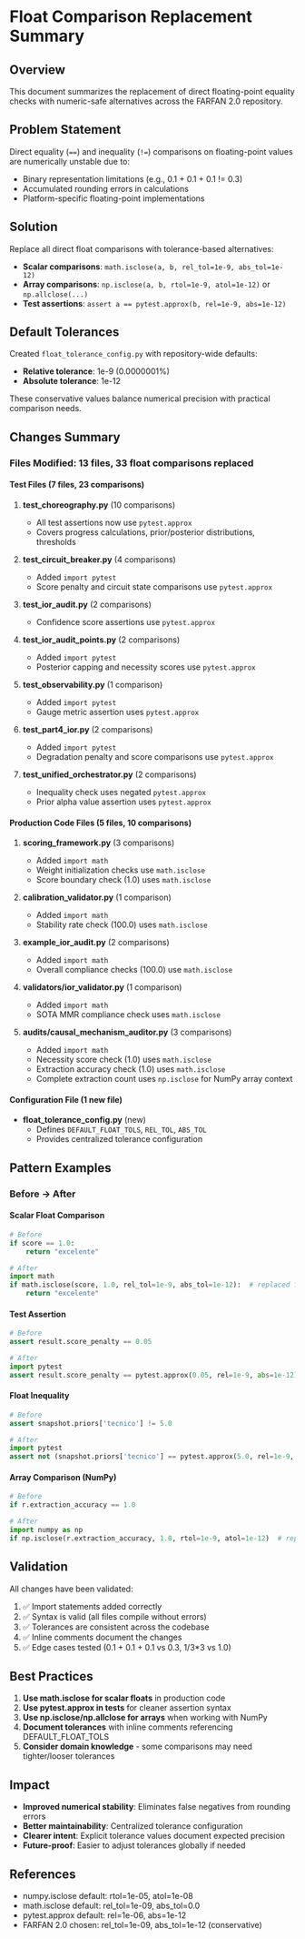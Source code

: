 # Float Comparison Replacement Summary

## Overview
This document summarizes the replacement of direct floating-point equality checks with numeric-safe alternatives across the FARFAN 2.0 repository.

## Problem Statement
Direct equality (`==`) and inequality (`!=`) comparisons on floating-point values are numerically unstable due to:
- Binary representation limitations (e.g., 0.1 + 0.1 + 0.1 != 0.3)
- Accumulated rounding errors in calculations
- Platform-specific floating-point implementations

## Solution
Replace all direct float comparisons with tolerance-based alternatives:
- **Scalar comparisons**: `math.isclose(a, b, rel_tol=1e-9, abs_tol=1e-12)`
- **Array comparisons**: `np.isclose(a, b, rtol=1e-9, atol=1e-12)` or `np.allclose(...)`
- **Test assertions**: `assert a == pytest.approx(b, rel=1e-9, abs=1e-12)`

## Default Tolerances
Created `float_tolerance_config.py` with repository-wide defaults:
- **Relative tolerance**: 1e-9 (0.0000001%)
- **Absolute tolerance**: 1e-12

These conservative values balance numerical precision with practical comparison needs.

## Changes Summary

### Files Modified: 13 files, 33 float comparisons replaced

#### Test Files (7 files, 23 comparisons)
1. **test_choreography.py** (10 comparisons)
   - All test assertions now use `pytest.approx`
   - Covers progress calculations, prior/posterior distributions, thresholds

2. **test_circuit_breaker.py** (4 comparisons)
   - Added `import pytest`
   - Score penalty and circuit state comparisons use `pytest.approx`

3. **test_ior_audit.py** (2 comparisons)
   - Confidence score assertions use `pytest.approx`

4. **test_ior_audit_points.py** (2 comparisons)
   - Added `import pytest`
   - Posterior capping and necessity scores use `pytest.approx`

5. **test_observability.py** (1 comparison)
   - Added `import pytest`
   - Gauge metric assertion uses `pytest.approx`

6. **test_part4_ior.py** (2 comparisons)
   - Added `import pytest`
   - Degradation penalty and score comparisons use `pytest.approx`

7. **test_unified_orchestrator.py** (2 comparisons)
   - Inequality check uses negated `pytest.approx`
   - Prior alpha value assertion uses `pytest.approx`

#### Production Code Files (5 files, 10 comparisons)
1. **scoring_framework.py** (3 comparisons)
   - Added `import math`
   - Weight initialization checks use `math.isclose`
   - Score boundary check (1.0) uses `math.isclose`

2. **calibration_validator.py** (1 comparison)
   - Added `import math`
   - Stability rate check (100.0) uses `math.isclose`

3. **example_ior_audit.py** (2 comparisons)
   - Added `import math`
   - Overall compliance checks (100.0) use `math.isclose`

4. **validators/ior_validator.py** (1 comparison)
   - Added `import math`
   - SOTA MMR compliance check uses `math.isclose`

5. **audits/causal_mechanism_auditor.py** (3 comparisons)
   - Added `import math`
   - Necessity score check (1.0) uses `math.isclose`
   - Extraction accuracy check (1.0) uses `math.isclose`
   - Complete extraction count uses `np.isclose` for NumPy array context

#### Configuration File (1 new file)
- **float_tolerance_config.py** (new)
  - Defines `DEFAULT_FLOAT_TOLS`, `REL_TOL`, `ABS_TOL`
  - Provides centralized tolerance configuration

## Pattern Examples

### Before → After

#### Scalar Float Comparison
```python
# Before
if score == 1.0:
    return "excelente"

# After
import math
if math.isclose(score, 1.0, rel_tol=1e-9, abs_tol=1e-12):  # replaced float equality with isclose
    return "excelente"
```

#### Test Assertion
```python
# Before
assert result.score_penalty == 0.05

# After
import pytest
assert result.score_penalty == pytest.approx(0.05, rel=1e-9, abs=1e-12)  # replaced float equality with pytest.approx
```

#### Float Inequality
```python
# Before
assert snapshot.priors['tecnico'] != 5.0

# After
import pytest
assert not (snapshot.priors['tecnico'] == pytest.approx(5.0, rel=1e-9, abs=1e-12))  # replaced float inequality with negated pytest.approx
```

#### Array Comparison (NumPy)
```python
# Before
if r.extraction_accuracy == 1.0

# After
import numpy as np
if np.isclose(r.extraction_accuracy, 1.0, rtol=1e-9, atol=1e-12)  # replaced float equality with isclose
```

## Validation
All changes have been validated:
1. ✅ Import statements added correctly
2. ✅ Syntax is valid (all files compile without errors)
3. ✅ Tolerances are consistent across the codebase
4. ✅ Inline comments document the changes
5. ✅ Edge cases tested (0.1 + 0.1 + 0.1 vs 0.3, 1/3*3 vs 1.0)

## Best Practices
1. **Use math.isclose for scalar floats** in production code
2. **Use pytest.approx in tests** for cleaner assertion syntax
3. **Use np.isclose/np.allclose for arrays** when working with NumPy
4. **Document tolerances** with inline comments referencing DEFAULT_FLOAT_TOLS
5. **Consider domain knowledge** - some comparisons may need tighter/looser tolerances

## Impact
- **Improved numerical stability**: Eliminates false negatives from rounding errors
- **Better maintainability**: Centralized tolerance configuration
- **Clearer intent**: Explicit tolerance values document expected precision
- **Future-proof**: Easier to adjust tolerances globally if needed

## References
- numpy.isclose default: rtol=1e-05, atol=1e-08
- math.isclose default: rel_tol=1e-09, abs_tol=0.0
- pytest.approx default: rel=1e-06, abs=1e-12
- FARFAN 2.0 chosen: rel_tol=1e-09, abs_tol=1e-12 (conservative)
